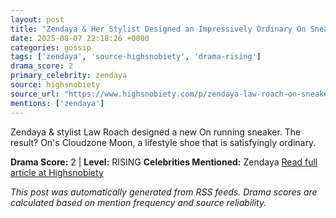 ```yaml
---
layout: post
title: "Zendaya & Her Stylist Designed an Impressively Ordinary On Sneaker (Complimentary)""
date: 2025-08-07 22:18:26 +0000
categories: gossip
tags: ['zendaya', 'source-highsnobiety', 'drama-rising']
drama_score: 2
primary_celebrity: zendaya
source: highsnobiety
source_url: "https://www.highsnobiety.com/p/zendaya-law-roach-on-sneaker/""
mentions: ['zendaya']
---
```


Zendaya & stylist Law Roach designed a new On running sneaker. The result? On's Cloudzone Moon, a lifestyle shoe that is satisfyingly ordinary.

**Drama Score:** 2 | **Level:** RISING **Celebrities Mentioned:** Zendaya [Read full article at Highsnobiety](https://www.highsnobiety.com/p/zendaya-law-roach-on-sneaker/)

*This post was automatically generated from RSS feeds. Drama scores are calculated based on mention frequency and source reliability.*
